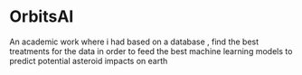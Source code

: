 # OrbitsAI
An academic work where i had based on a database , find the best treatments for the data in order to feed the best machine learning models to predict potential asteroid impacts on earth 
